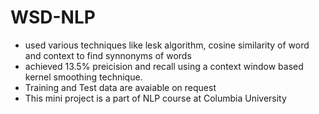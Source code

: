 # WSD-NLP
- used various techniques like lesk algorithm, cosine similarity of word and context to find synnonyms of words
- achieved 13.5% preicision and recall using a context window based kernel smoothing technique.
- Training and Test data are avaiable on request
- This mini project is a part of NLP course at Columbia University 
